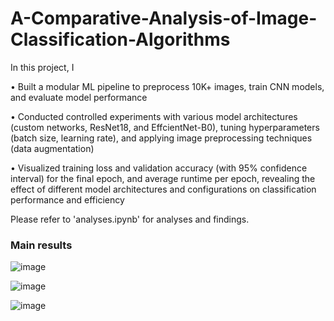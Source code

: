 # A-Comparative-Analysis-of-Image-Classification-Algorithms

In this project, I

•	Built a modular ML pipeline to preprocess 10K+ images, train CNN models, and evaluate model performance 

•	Conducted controlled experiments with various model architectures (custom networks, ResNet18, and EffcientNet-B0), tuning hyperparameters (batch size, learning rate), and applying image preprocessing techniques (data augmentation)

•	Visualized training loss and validation accuracy (with 95% confidence interval) for the final epoch, and average runtime per epoch, revealing the effect of different model architectures and configurations on classification performance and efficiency

Please refer to 'analyses.ipynb' for analyses and findings.

### Main results
![image](https://github.com/user-attachments/assets/38ff631a-97f8-474f-8fca-babab387cfa6)

![image](https://github.com/user-attachments/assets/787e7098-19c3-4b10-9e22-7d67f6f55445)

![image](https://github.com/user-attachments/assets/332c8d41-a6c3-49d3-b4b8-d61041da19a8)


